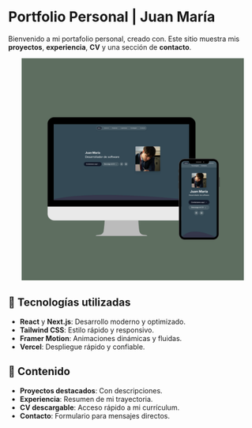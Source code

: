 # Portfolio Personal | Juan María

Bienvenido a mi portafolio personal, creado con. Este sitio muestra mis **proyectos**, **experiencia**, **CV** y una sección de **contacto**.

<div align="center">
  <img src="/public/preview.png" alt="Mi foto o avatar" width="450" height=auto />
</div>

## 🚀 Tecnologías utilizadas

- **React** y **Next.js**: Desarrollo moderno y optimizado.
- **Tailwind CSS**: Estilo rápido y responsivo.
- **Framer Motion**: Animaciones dinámicas y fluidas.
- **Vercel**: Despliegue rápido y confiable.

## 📂 Contenido

- **Proyectos destacados**: Con descripciones.
- **Experiencia**: Resumen de mi trayectoria.
- **CV descargable**: Acceso rápido a mi currículum.
- **Contacto**: Formulario para mensajes directos.
